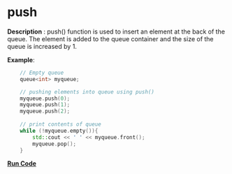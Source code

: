 # push

**Description** : push() function is used to insert an element at the back of the queue. The element is added to the queue container and the size of the queue is increased by 1.

**Example**:
```cpp
    // Empty queue
    queue<int> myqueue; 

    // pushing elements into queue using push()
    myqueue.push(0); 
    myqueue.push(1); 
    myqueue.push(2); 
  
    // print contents of queue
    while (!myqueue.empty()){ 
        std::cout << ' ' << myqueue.front(); 
        myqueue.pop(); 
    } 
```
**[Run Code](https://rextester.com/OEC31098)**
